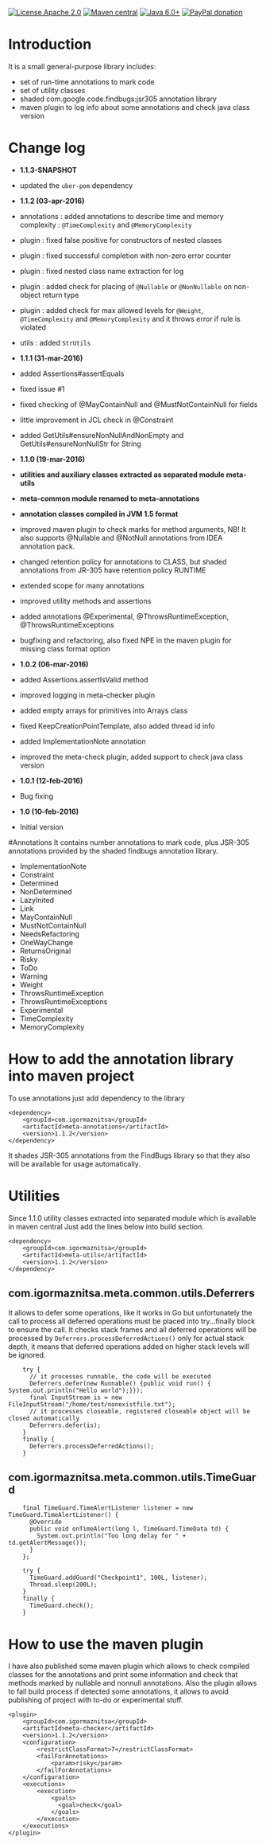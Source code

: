 [![License Apache 2.0](https://img.shields.io/badge/license-Apache%20License%202.0-green.svg)](http://www.apache.org/licenses/LICENSE-2.0)
[![Maven central](https://maven-badges.herokuapp.com/maven-central/com.igormaznitsa/meta-annotations/badge.svg)](http://search.maven.org/#artifactdetails|com.igormaznitsa|meta-annotations|1.1.2|jar)
[![Java 6.0+](https://img.shields.io/badge/java-6.0%2b-green.svg)](http://www.oracle.com/technetwork/java/javase/downloads/index.html)
[![PayPal donation](https://img.shields.io/badge/donation-PayPal-red.svg)](https://www.paypal.com/cgi-bin/webscr?cmd=_s-xclick&hosted_button_id=AHWJHJFBAWGL2)

# Introduction
It is a small general-purpose library includes:
* set of run-time annotations to mark code
* set of utility classes
* shaded com.google.code.findbugs:jsr305 annotation library
* maven plugin to log info about some annotations and check java class version

# Change log
* __1.1.3-SNAPSHOT__
 * updated the `uber-pom` dependency

* __1.1.2 (03-apr-2016)__
 * annotations : added annotations to describe time and memory complexity : `@TimeComplexity` and `@MemoryComplexity`
 * plugin : fixed false positive for constructors of nested classes
 * plugin : fixed successful completion with non-zero error counter
 * plugin : fixed nested class name extraction for log
 * plugin : added check for placing of `@Nullable` or `@NonNullable` on non-object return type
 * plugin : added check for max allowed levels for `@Weight`, `@TimeComplexity` and `@MemoryComplexity` and it throws error if rule is violated
 * utils  : added `StrUtils`

* __1.1.1 (31-mar-2016)__
 * added Assertions#assertEquals
 * fixed issue #1
 * fixed checking of @MayContainNull and @MustNotContainNull for fields
 * little improvement in JCL check in @Constraint
 * added GetUtils#ensureNonNullAndNonEmpty and GetUtils#ensureNonNullStr for String

* __1.1.0 (19-mar-2016)__
 * __utilities and auxiliary classes extracted as separated module meta-utils__
 * __meta-common module renamed to meta-annotations__
 * __annotation classes compiled in JVM 1.5 format__
 * improved maven plugin to check marks for method arguments, NB! It also supports @Nullable and @NotNull annotations from IDEA annotation pack.
 * changed retention policy for annotations to CLASS, but shaded annotations from JR-305 have retention policy RUNTIME
 * extended scope for many annotations
 * improved utility methods and assertions
 * added annotations @Experimental, @ThrowsRuntimeException, @ThrowsRuntimeExceptions
 * bugfixing and refactoring, also fixed NPE in the maven plugin for missing class format option

* __1.0.2 (06-mar-2016)__
 * added Assertions.assertIsValid method
 * improved logging in meta-checker plugin
 * added empty arrays for primitives into Arrays class
 * fixed KeepCreationPointTemplate, also added thread id info
 * added ImplementationNote annotation
 * improved the meta-check plugin, added support to check java class version 

* __1.0.1 (12-feb-2016)__
 * Bug fixing

* __1.0 (10-feb-2016)__
 * Initial version

#Annotations
It contains number annotations to mark code, plus JSR-305 annotations provided by the shaded findbugs annotation library.
* ImplementationNote
* Constraint
* Determined
* NonDetermined
* LazyInited
* Link
* MayContainNull
* MustNotContainNull
* NeedsRefactoring
* OneWayChange
* ReturnsOriginal
* Risky
* ToDo
* Warning
* Weight
* ThrowsRuntimeException
* ThrowsRuntimeExceptions
* Experimental
* TimeComplexity
* MemoryComplexity

# How to add the annotation library into maven project
To use annotations just add dependency to the library
```
<dependency>
    <groupId>com.igormaznitsa</groupId>
    <artifactId>meta-annotations</artifactId>
    <version>1.1.2</version>
</dependency>
```
It shades JSR-305 annotations from the FindBugs library so that they also will be available for usage automatically.

# Utilities
Since 1.1.0 utility classes extracted into separated module which is available in maven central
Just add the lines below into build section.
```
<dependency>
    <groupId>com.igormaznitsa</groupId>
    <artifactId>meta-utils</artifactId>
    <version>1.1.2</version>
</dependency>
```
## com.igormaznitsa.meta.common.utils.Deferrers
It allows to defer some operations, like it works in Go but unfortunately the call to process all deferred operations must be placed into try...finally block to ensure the call.
It checks stack frames and all deferred operations will be processed by `Deferrers.processDeferredActions()` only for actual stack depth, it means that deferred operations added on higher stack levels will be ignored.
```
    try {
      // it processes runnable, the code will be executed
      Deferrers.defer(new Runnable() {public void run() { System.out.println("Hello world");}});
      final InputStream is = new FileInputStream("/home/test/nonexistfile.txt");
      // it processes closeable, registered closeable object will be closed automatically
      Deferrers.defer(is);
    }
    finally {
      Deferrers.processDeferredActions();
    }
```
## com.igormaznitsa.meta.common.utils.TimeGuard
```
    final TimeGuard.TimeAlertListener listener = new TimeGuard.TimeAlertListener() {
      @Override
      public void onTimeAlert(long l, TimeGuard.TimeData td) {
        System.out.println("Too long delay for " + td.getAlertMessage());
      }
    };

    try {
      TimeGuard.addGuard("Checkpoint1", 100L, listener);
      Thread.sleep(200L);
    }
    finally {
      TimeGuard.check();
    }
```

# How to use the maven plugin
I have also published some maven plugin which allows to check compiled classes for the annotations and print some information and check that methods marked by nullable and nonnull annotations.
Also the plugin allows to fail build process if detected some annotations, it allows to avoid publishing of project with to-do or experimental stuff.
```
<plugin>
    <groupId>com.igormaznitsa</groupId>
    <artifactId>meta-checker</artifactId>
    <version>1.1.2</version>
    <configuration>
        <restrictClassFormat>7</restrictClassFormat>
        <failForAnnotations>
            <param>risky</param>
        </failForAnnotations>
    </configuration>
    <executions>
        <execution>
            <goals>
              <goal>check</goal>
            </goals>
        </execution>
    </executions>
</plugin>
```
